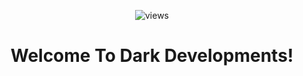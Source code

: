 <p align="center">                   
  <img src="https://count.getloli.com/get/@Dark-Developments?theme=rule34" alt="views" /><br>
  <h1 align="center"> Welcome To Dark Developments! </h1>
</p>

